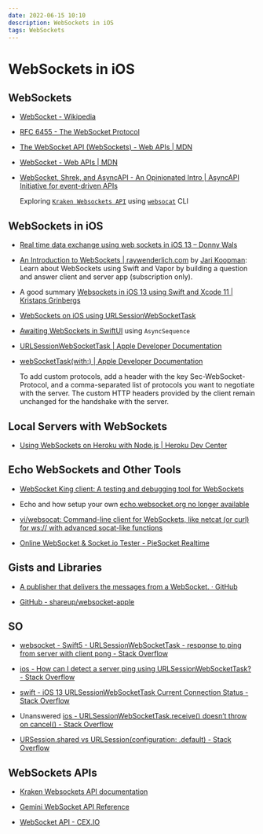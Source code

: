 ```yaml
---
date: 2022-06-15 10:10
description: WebSockets in iOS
tags: WebSockets
---
```

# WebSockets in iOS

## WebSockets

* [WebSocket - Wikipedia](https://en.wikipedia.org/wiki/WebSocket)

* [RFC 6455 - The WebSocket Protocol](https://datatracker.ietf.org/doc/html/rfc6455)

* [The WebSocket API (WebSockets) - Web APIs | MDN](https://developer.mozilla.org/en-US/docs/Web/API/WebSockets_API)

* [WebSocket - Web APIs | MDN](https://developer.mozilla.org/en-US/docs/Web/API/WebSocket)

* [WebSocket, Shrek, and AsyncAPI - An Opinionated Intro | AsyncAPI Initiative for event-driven APIs](https://www.asyncapi.com/blog/websocket-part1)

    Exploring [`Kraken Websockets API`](https://docs.kraken.com/websockets/) using [`websocat`](https://github.com/vi/websocat#installation) CLI

## WebSockets in iOS

* [Real time data exchange using web sockets in iOS 13 – Donny Wals](https://www.donnywals.com/real-time-data-exchange-using-web-sockets-in-ios-13/)

* [An Introduction to WebSockets | raywenderlich.com](https://www.raywenderlich.com/13209594-an-introduction-to-websockets) by [Jari Koopman](https://www.raywenderlich.com/u/mrlotu): Learn about WebSockets using Swift and Vapor by building a question and answer client and server app (subscription only).

* A good summary [Websockets in iOS 13 using Swift and Xcode 11 | Kristaps Grinbergs](https://kristaps.me/blog/websockets-ios-13-swift/)

* [WebSockets on iOS using URLSessionWebSocketTask](https://jayeshkawli.ghost.io/using-websockets-on-ios-using/)

* [Awaiting WebSockets in SwiftUI](https://obscuredpixels.com/awaiting-websockets-in-swiftui) using `AsyncSequence`

* [URLSessionWebSocketTask | Apple Developer Documentation](https://developer.apple.com/documentation/foundation/urlsessionwebsockettask)

* [webSocketTask(with:) | Apple Developer Documentation](https://developer.apple.com/documentation/foundation/urlsession/3235750-websockettask)

    To add custom protocols, add a header with the key Sec-WebSocket-Protocol, and a comma-separated list of protocols you want to negotiate with the server. The custom HTTP headers provided by the client remain unchanged for the handshake with the server.

## Local Servers with WebSockets

* [Using WebSockets on Heroku with Node.js | Heroku Dev Center](https://devcenter.heroku.com/articles/node-websockets)

## Echo WebSockets and Other Tools

* [WebSocket King client: A testing and debugging tool for WebSockets](https://websocketking.com/)

* Echo and how setup your own [echo.websocket.org no longer available](https://www.lob.com/blog/websocket-org-is-down-here-is-an-alternative)

* [vi/websocat: Command-line client for WebSockets, like netcat (or curl) for ws:// with advanced socat-like functions](https://github.com/vi/websocat#installation)


* [Online WebSocket & Socket.io Tester - PieSocket Realtime](https://www.piesocket.com/websocket-tester)


## Gists and Libraries

* [A publisher that delivers the messages from a WebSocket. · GitHub](https://gist.github.com/emorydunn/e6b5c9803e5774c26926595a63b23f37)

* [GitHub - shareup/websocket-apple](https://github.com/shareup/websocket-apple)

## SO

* [websocket - Swift5 - URLSessionWebSocketTask - response to ping from server with client pong - Stack Overflow](https://stackoverflow.com/questions/66153671/swift5-urlsessionwebsockettask-response-to-ping-from-server-with-client-pong/72549037#72549037)

* [ios - How can I detect a server ping using URLSessionWebSocketTask? - Stack Overflow](https://stackoverflow.com/questions/72020662/how-can-i-detect-a-server-ping-using-urlsessionwebsockettask/72178197#72178197)

* [swift - iOS 13 URLSessionWebSocketTask Current Connection Status - Stack Overflow](https://stackoverflow.com/questions/60246206/ios-13-urlsessionwebsockettask-current-connection-status)

* Unanswered [ios - URLSessionWebSocketTask.receive() doesn’t throw on cancel() - Stack Overflow](https://stackoverflow.com/questions/71344265/urlsessionwebsockettask-receive-doesnt-throw-on-cancel)

* [URSession.shared vs URLSession(configuration: .default) - Stack Overflow](https://stackoverflow.com/questions/25299166/shared-session-vs-session-with-default-configuration/25392272#25392272)

## WebSockets APIs

* [Kraken Websockets API documentation](https://docs.kraken.com/websockets/)

* [Gemini WebSocket API Reference](https://docs.gemini.com/websocket-api/#introduction)

* [WebSocket API - CEX.IO](https://cex.io/websocket-api)
